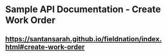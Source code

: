 # Sample API Documentation - Create Work Order

## https://santansarah.github.io/fieldnation/index.html#create-work-order
